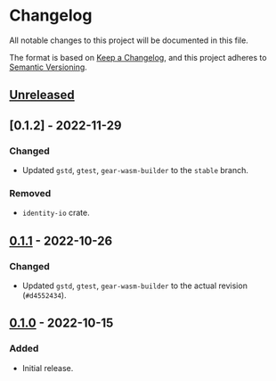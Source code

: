 # Changelog
All notable changes to this project will be documented in this file.

The format is based on [Keep a Changelog](https://keepachangelog.com/en/1.0.0/),
and this project adheres to [Semantic Versioning](https://semver.org/spec/v2.0.0.html).

## [Unreleased]

## [0.1.2] - 2022-11-29
### Changed
- Updated `gstd`, `gtest`, `gear-wasm-builder` to the `stable` branch.
### Removed
- `identity-io` crate.

## [0.1.1] - 2022-10-26
### Changed
- Updated `gstd`, `gtest`, `gear-wasm-builder` to the actual revision (`#d4552434`).

## [0.1.0] - 2022-10-15
### Added
- Initial release.

[Unreleased]: https://github.com/gear-dapps/identity/compare/0.1.1...HEAD
[0.1.1]: https://github.com/gear-dapps/identity/compare/0.1.0...0.1.1
[0.1.0]: https://github.com/gear-dapps/identity/compare/5710489...0.1.0
